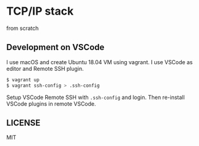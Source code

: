 # TCP/IP stack

from scratch

## Development on VSCode

I use macOS and create Ubuntu 18.04 VM using vagrant.
I use VSCode as editor and Remote SSH plugin.

```bash
$ vagrant up
$ vagrant ssh-config > .ssh-config
```

Setup VSCode Remote SSH with `.ssh-config` and login.
Then re-install VSCode plugins in remote VSCode.

## LICENSE

MIT
